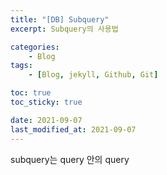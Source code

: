 ```yaml
---
title: "[DB] Subquery"
excerpt: Subquery의 사용법 

categories:
    - Blog
tags: 
    - [Blog, jekyll, Github, Git]

toc: true
toc_sticky: true

date: 2021-09-07
last_modified_at: 2021-09-07
---
```

subquery는 query 안의 query 